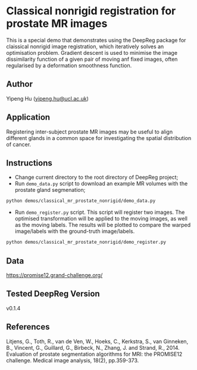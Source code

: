 # Classical nonrigid registration for prostate MR images

This is a special demo that demonstrates using the DeepReg package for claissical
nonrigid image registration, which iteratively solves an optimisation problem. Gradient
descent is used to minimise the image dissimilarity function of a given pair of moving
anf fixed images, often regularised by a deformation smoothness function.

## Author

Yipeng Hu (yipeng.hu@ucl.ac.uk)

## Application

Registering inter-subject prostate MR images may be useful to align different glands in
a common space for investigating the spatial distribution of cancer.

## Instructions

- Change current directory to the root directory of DeepReg project;
- Run `demo_data.py` script to download an example MR volumes with the prostate gland
  segmenation;

```bash
python demos/classical_mr_prostate_nonrigid/demo_data.py
```

- Run `demo_register.py` script. This script will register two images. The optimised
  transformation will be applied to the moving images, as well as the moving labels. The
  results will be plotted to compare the warped image/labels with the ground-truth
  image/labels.

```bash
python demos/classical_mr_prostate_nonrigid/demo_register.py
```

## Data

https://promise12.grand-challenge.org/

## Tested DeepReg Version

v0.1.4

## References

Litjens, G., Toth, R., van de Ven, W., Hoeks, C., Kerkstra, S., van Ginneken, B.,
Vincent, G., Guillard, G., Birbeck, N., Zhang, J. and Strand, R., 2014. Evaluation of
prostate segmentation algorithms for MRI: the PROMISE12 challenge. Medical image
analysis, 18(2), pp.359-373.

```

```
